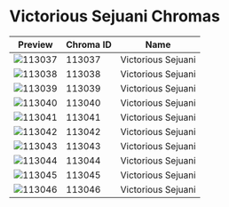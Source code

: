 # Victorious Sejuani Chromas



| Preview | Chroma ID | Name |
|---------|-----------|------|
| ![113037](https://raw.communitydragon.org/latest/plugins/rcp-be-lol-game-data/global/default/v1/champion-chroma-images/113/113037.png) | 113037 | Victorious Sejuani |
| ![113038](https://raw.communitydragon.org/latest/plugins/rcp-be-lol-game-data/global/default/v1/champion-chroma-images/113/113038.png) | 113038 | Victorious Sejuani |
| ![113039](https://raw.communitydragon.org/latest/plugins/rcp-be-lol-game-data/global/default/v1/champion-chroma-images/113/113039.png) | 113039 | Victorious Sejuani |
| ![113040](https://raw.communitydragon.org/latest/plugins/rcp-be-lol-game-data/global/default/v1/champion-chroma-images/113/113040.png) | 113040 | Victorious Sejuani |
| ![113041](https://raw.communitydragon.org/latest/plugins/rcp-be-lol-game-data/global/default/v1/champion-chroma-images/113/113041.png) | 113041 | Victorious Sejuani |
| ![113042](https://raw.communitydragon.org/latest/plugins/rcp-be-lol-game-data/global/default/v1/champion-chroma-images/113/113042.png) | 113042 | Victorious Sejuani |
| ![113043](https://raw.communitydragon.org/latest/plugins/rcp-be-lol-game-data/global/default/v1/champion-chroma-images/113/113043.png) | 113043 | Victorious Sejuani |
| ![113044](https://raw.communitydragon.org/latest/plugins/rcp-be-lol-game-data/global/default/v1/champion-chroma-images/113/113044.png) | 113044 | Victorious Sejuani |
| ![113045](https://raw.communitydragon.org/latest/plugins/rcp-be-lol-game-data/global/default/v1/champion-chroma-images/113/113045.png) | 113045 | Victorious Sejuani |
| ![113046](https://raw.communitydragon.org/latest/plugins/rcp-be-lol-game-data/global/default/v1/champion-chroma-images/113/113046.png) | 113046 | Victorious Sejuani |